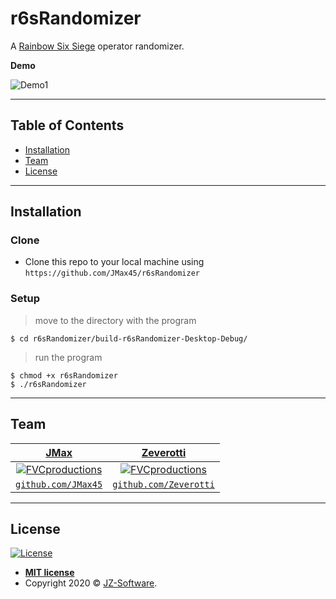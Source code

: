 # r6sRandomizer

A [Rainbow Six Siege](https://www.ubisoft.com/en-us/game/rainbow-six/siege) operator randomizer.


**Demo**

![Demo1](https://i.imgur.com/OmUzUe1.gif)

---

## Table of Contents

- [Installation](#installation)
- [Team](#team)
- [License](#license)


---

## Installation

### Clone

- Clone this repo to your local machine using `https://github.com/JMax45/r6sRandomizer`

### Setup

> move to the directory with the program

```shell
$ cd r6sRandomizer/build-r6sRandomizer-Desktop-Debug/
```

> run the program

```shell
$ chmod +x r6sRandomizer
$ ./r6sRandomizer
```

---

## Team

| <a href="https://www.jz-software.com" target="_blank">**JMax**</a> | <a href="https://www.jz-software.com" target="_blank">**Zeverotti**</a> |
| :---: |:---:|
| [![FVCproductions](https://avatars0.githubusercontent.com/u/36378436?s=200&u=b56a2b1b43b3463322a43733456fa31beb39c56c&v=4)](https://www.jz-software.com)    | [![FVCproductions](https://avatars0.githubusercontent.com/u/51973774?s=200&u=3af7be556b12fdcbd161f3c6d39b141b10c98817&v=4)](https://www.jz-software.com) |
| <a href="https://github.com/JMax45" target="_blank">`github.com/JMax45`</a> | <a href="https://github.com/Zeverotti" target="_blank">`github.com/Zeverotti`</a> |

---

## License

[![License](http://img.shields.io/:license-mit-blue.svg?style=flat-square)](http://badges.mit-license.org)

- **[MIT license](http://opensource.org/licenses/mit-license.php)**
- Copyright 2020 © <a href="https://www.jz-software.com" target="_blank">JZ-Software</a>.
